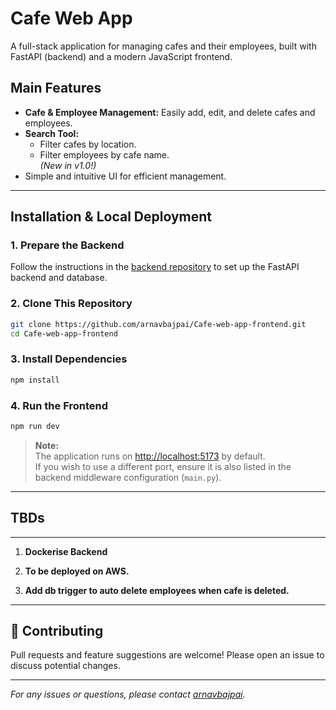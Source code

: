 # Cafe Web App

A full-stack application for managing cafes and their employees, built with FastAPI (backend) and a modern JavaScript frontend.

##  Main Features

- **Cafe & Employee Management:** Easily add, edit, and delete cafes and employees.
- **Search Tool:**  
  - Filter cafes by location.
  - Filter employees by cafe name.  
  *(New in v1.0!)*
- Simple and intuitive UI for efficient management.

---

##  Installation & Local Deployment
### 1. Prepare the Backend

Follow the instructions in the [backend repository](https://github.com/arnavbajpai/Cafe-web-app/) to set up the FastAPI backend and database.

### 2. Clone This Repository

```bash
git clone https://github.com/arnavbajpai/Cafe-web-app-frontend.git
cd Cafe-web-app-frontend
```

### 3. Install Dependencies

```bash
npm install
```

### 4. Run the Frontend

```bash
npm run dev
```

> **Note:**  
> The application runs on [http://localhost:5173](http://localhost:5173) by default.  
> If you wish to use a different port, ensure it is also listed in the backend middleware configuration (`main.py`).

---

## TBDs
---

1. **Dockerise Backend** 



2. **To be deployed on AWS.** 



3. **Add db trigger to auto delete employees when cafe is deleted.** 

---


## 🤝 Contributing

Pull requests and feature suggestions are welcome! Please open an issue to discuss potential changes.

---


*For any issues or questions, please contact [arnavbajpai](https://github.com/arnavbajpai).*
